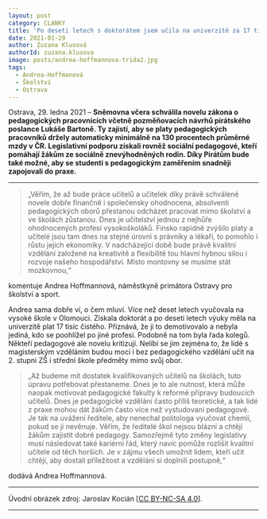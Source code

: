 ```yaml
---
layout: post
category: CLANKY
title: 'Po deseti letech s doktorátem jsem učila na univerzitě za 17 tisíc čistého, učitelům zvýšení platu přeji.'
date: 2021-01-29
author: Zuzana Klusová
authorId: zuzana.klusova
image: posts/andrea-hoffmannova-trida2.jpg
tags:
  - Andrea-Hoffmanová
  - Školství
  - Ostrava
---
```


Ostrava, 29. ledna 2021 – **Sněmovna včera schválila novelu zákona o pedagogických pracovnících včetně pozměňovacích návrhů pirátského poslance Lukáše Bartoně. Ty zajistí, aby se platy pedagogických pracovníků držely automaticky minimálně na 130 procentech průměrné mzdy v ČR. Legislativní podporu získali rovněž sociální pedagogové, kteří pomáhají žákům ze sociálně znevýhodněných rodin. Díky Pirátům bude také možné, aby se studenti s pedagogickým zaměřením snadněji zapojovali do praxe.**

<hr />

>„Věřím, že až bude práce učitelů a učitelek díky právě schválené novele dobře finančně i společensky ohodnocena, absolventi pedagogických oborů přestanou odcházet pracovat mimo školství a ve školách zůstanou. Dnes je učitelství jednou z nejhůře ohodnocených profesí vysokoškoláků. Finsko rapidně zvýšilo platy a učitelé jsou tam dnes na stejné úrovni s právníky a lékaři, to pomohlo i růstu jejich ekonomiky. V nadcházející době bude právě kvalitní vzdělání založené na kreativitě a flexibilitě tou hlavní hybnou silou i rozvoje našeho hospodářství. Místo montovny se musíme stát mozkovnou,“

komentuje Andrea Hoffmannová, náměstkyně primátora Ostravy pro školství a sport. 

Andrea sama dobře ví, o čem mluví. Více než deset letech vyučovala na vysoké škole v Olomouci. Získala doktorát a po deseti letech výuky měla na univerzitě plat 17 tisíc čistého. Přiznává, že ji to demotivovalo a nebyla jediná, kdo se poohlížel po jiné profesi. Podobně na tom byla řada kolegů. Někteří pedagogové ale novelu kritizují. Nelíbí se jim zejména to, že lidé s magisterským vzděláním budou moci i bez pedagogického vzdělání učit na 2. stupni ZŠ i střední škole předměty mimo svůj obor. 

>„Až budeme mít dostatek kvalifikovaných učitelů na školách, tuto úpravu potřebovat přestaneme. Dnes je to ale nutnost, která může naopak motivovat pedagogické fakulty k reformě přípravy budoucích učitelů. Dnes je pedagogické vzdělání často příliš teoretické, a tak lidé z praxe mohou dát žákům často více než vystudovaní pedagogové. Je tak na uvážení ředitele, aby nenechal politologa vyučovat chemii, pokud se jí nevěnuje. Věřím, že ředitelé škol nejsou blázni a chtějí žákům zajistit dobré pedagogy. Samozřejmě tyto změny legislativy musí následovat také kariérní řád, který navíc pomůže rozlišit kvalitní učitele od těch horších. Je v zájmu všech umožnit lidem, kteří učit chtějí, aby dostali příležitost a vzdělání si doplnili postupně,“ 

dodává Andrea Hoffmannová.

---

Úvodní obrázek zdroj: Jaroslav Kocián \[[CC BY-NC-SA 4.0](https://creativecommons.org/licenses/by-nc-sa/4.0/deed.cs)\].

- - -
